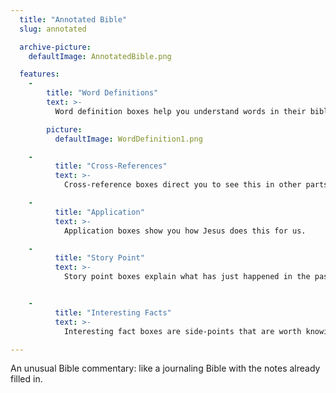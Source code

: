 ```yaml
---
  title: "Annotated Bible"
  slug: annotated

  archive-picture:
    defaultImage: AnnotatedBible.png

  features:
    -
        title: "Word Definitions"
        text: >-
          Word definition boxes help you understand words in their biblical context.

        picture:
          defaultImage: WordDefinition1.png

    -
          title: "Cross-References"
          text: >-
            Cross-reference boxes direct you to see this in other parts of the Bible.

    -
          title: "Application"
          text: >-
            Application boxes show you how Jesus does this for us.

    -
          title: "Story Point"
          text: >-
            Story point boxes explain what has just happened in the passage.


    -
          title: "Interesting Facts"
          text: >-
            Interesting fact boxes are side-points that are worth knowing.

---
```

An unusual Bible commentary: like a journaling Bible with the notes already filled in.
